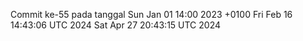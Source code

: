 Commit ke-55 pada tanggal Sun Jan 01 14:00 2023 +0100
Fri Feb 16 14:43:06 UTC 2024
Sat Apr 27 20:43:15 UTC 2024
